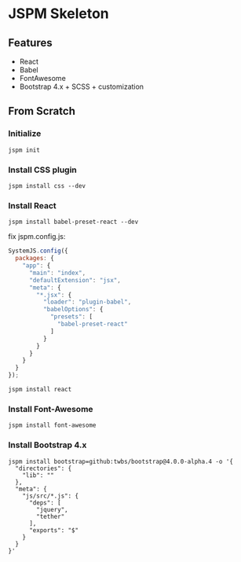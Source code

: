 # JSPM Skeleton #

## Features ##

- React
- Babel
- FontAwesome
- Bootstrap 4.x + SCSS + customization

## From Scratch ##

### Initialize ###

```shell
jspm init
```

### Install CSS plugin ###

```shell
jspm install css --dev
```

### Install React ###

```shell
jspm install babel-preset-react --dev
```

fix jspm.config.js:

```javascript
SystemJS.config({
  packages: {
    "app": {
      "main": "index",
      "defaultExtension": "jsx",
      "meta": {
        "*.jsx": {
          "loader": "plugin-babel",
          "babelOptions": {
            "presets": [
              "babel-preset-react"
            ]
          }
        }
      }
    }
  }
});
```

```shell
jspm install react
```

### Install Font-Awesome ###

```shell
jspm install font-awesome
```

### Install Bootstrap 4.x ###

```shell
jspm install bootstrap=github:twbs/bootstrap@4.0.0-alpha.4 -o '{
  "directories": {
    "lib": ""
  },
  "meta": {
    "js/src/*.js": {
      "deps": [
        "jquery",
        "tether"
      ],
      "exports": "$"
    }
  }
}'
```
